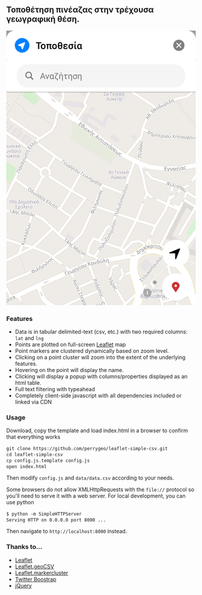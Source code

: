 ## Τοποθέτηση πινέαζας στην τρέχουσα γεωγραφική θέση.

<img src="https://github.com/geopap75/leaflet-simple-csv/blob/master/img/Screenshot_20191027-113817.png" alt="Leaflet" />

### Features
* Data is in tabular delimited-text (csv, etc.) with two required columns: `lat` and `lng`
* Points are plotted on full-screen [Leaflet](https://github.com/Leaflet/Leaflet) map
* Point markers are clustered dynamically based on zoom level.
* Clicking on a point cluster will zoom into the extent of the underlying features.
* Hovering on the point will display the name. 
* Clicking will display a popup with columns/properties displayed as an html table.
* Full text filtering with typeahead
* Completely client-side javascript with all dependencies included or linked via CDN

###
### Usage
Download, copy the template and load index.html in a browser to confirm that everything works

```
git clone https://github.com/perrygeo/leaflet-simple-csv.git
cd leaflet-simple-csv
cp config.js.template config.js
open index.html
```

Then modify `config.js` and `data/data.csv` according to your needs.

Some browsers do not allow XMLHttpRequests with the `file://` protocol so you'll need to serve it with a web server. For local development, you can use python

```
$ python -m SimpleHTTPServer
Serving HTTP on 0.0.0.0 port 8000 ...
```
Then navigate to `http://localhost:8000` instead.

### Thanks to...

* [Leaflet](https://github.com/Leaflet/Leaflet)
* [Leaflet.geoCSV](https://github.com/joker-x/Leaflet.geoCSV)
* [Leaflet.markercluster](https://github.com/Leaflet/Leaflet.markercluster)
* [Twitter Boostrap](http://twitter.github.io/bootstrap/)
* [jQuery](http://jquery.com/)

